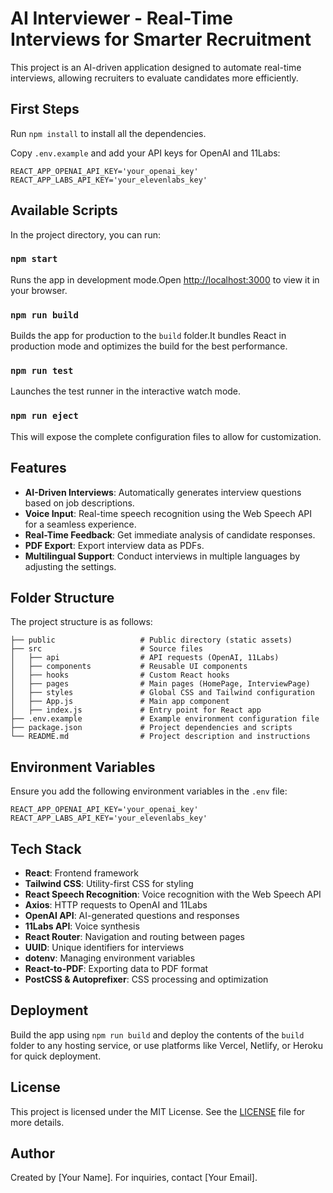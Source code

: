 
# AI Interviewer - Real-Time Interviews for Smarter Recruitment

This project is an AI-driven application designed to automate real-time interviews, allowing recruiters to evaluate candidates more efficiently.

## First Steps

Run `npm install` to install all the dependencies.

Copy `.env.example` and add your API keys for OpenAI and 11Labs:

```
REACT_APP_OPENAI_API_KEY='your_openai_key'
REACT_APP_LABS_API_KEY='your_elevenlabs_key'
```

## Available Scripts

In the project directory, you can run:

### `npm start`

Runs the app in development mode.Open [http://localhost:3000](http://localhost:3000) to view it in your browser.

### `npm run build`

Builds the app for production to the `build` folder.It bundles React in production mode and optimizes the build for the best performance.

### `npm run test`

Launches the test runner in the interactive watch mode.

### `npm run eject`

This will expose the complete configuration files to allow for customization.

## Features

- **AI-Driven Interviews**: Automatically generates interview questions based on job descriptions.
- **Voice Input**: Real-time speech recognition using the Web Speech API for a seamless experience.
- **Real-Time Feedback**: Get immediate analysis of candidate responses.
- **PDF Export**: Export interview data as PDFs.
- **Multilingual Support**: Conduct interviews in multiple languages by adjusting the settings.

## Folder Structure

The project structure is as follows:

```
├── public                   # Public directory (static assets)
├── src                      # Source files
│   ├── api                  # API requests (OpenAI, 11Labs)
│   ├── components           # Reusable UI components
│   ├── hooks                # Custom React hooks
│   ├── pages                # Main pages (HomePage, InterviewPage)
│   ├── styles               # Global CSS and Tailwind configuration
│   ├── App.js               # Main app component
│   ├── index.js             # Entry point for React app
├── .env.example             # Example environment configuration file
├── package.json             # Project dependencies and scripts
└── README.md                # Project description and instructions
```

## Environment Variables

Ensure you add the following environment variables in the `.env` file:

```
REACT_APP_OPENAI_API_KEY='your_openai_key'
REACT_APP_LABS_API_KEY='your_elevenlabs_key'
```

## Tech Stack

- **React**: Frontend framework
- **Tailwind CSS**: Utility-first CSS for styling
- **React Speech Recognition**: Voice recognition with the Web Speech API
- **Axios**: HTTP requests to OpenAI and 11Labs
- **OpenAI API**: AI-generated questions and responses
- **11Labs API**: Voice synthesis
- **React Router**: Navigation and routing between pages
- **UUID**: Unique identifiers for interviews
- **dotenv**: Managing environment variables
- **React-to-PDF**: Exporting data to PDF format
- **PostCSS & Autoprefixer**: CSS processing and optimization

## Deployment

Build the app using `npm run build` and deploy the contents of the `build` folder to any hosting service, or use platforms like Vercel, Netlify, or Heroku for quick deployment.

## License

This project is licensed under the MIT License. See the [LICENSE](LICENSE) file for more details.

## Author

Created by [Your Name]. For inquiries, contact [Your Email].
